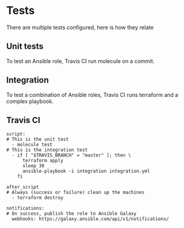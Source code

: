 # Tests

There are multiple tests configured, here is how they relate

## Unit tests

To test an Ansible role, Travis CI run molecule on a commit.

## Integration

To test a combination of Ansible roles, Travis CI runs terraform and a complex playbook.

## Travis CI

```
script:
# This is the unit test
  - molecule test
# This is the integration test
  - if [ "$TRAVIS_BRANCH" = "master" ]; then \
      terraform apply
      sleep 30
      ansible-playbook -i integration integration.yml
    fi
 
after_script
# Always (success or failure) clean up the machines
  - terraform destroy

notifications:
# On success, publish the role to Ansible Galaxy
  webhooks: https://galaxy.ansible.com/api/v1/notifications/
```
